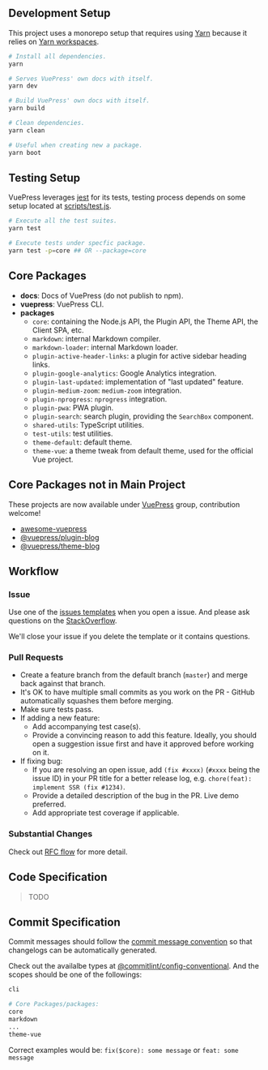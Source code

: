 ## Development Setup

This project uses a monorepo setup that requires using [Yarn](https://yarnpkg.com) because it relies on [Yarn workspaces](https://yarnpkg.com/blog/2017/08/02/introducing-workspaces/).

``` sh
# Install all dependencies.
yarn

# Serves VuePress' own docs with itself.
yarn dev

# Build VuePress' own docs with itself.
yarn build

# Clean dependencies.
yarn clean

# Useful when creating new a package.
yarn boot
```

## Testing Setup

VuePress leverages [jest](https://jestjs.io/) for its tests, testing process depends on some setup located at [scripts/test.js](../scripts/test.js).

```bash
# Execute all the test suites.
yarn test

# Execute tests under specfic package. 
yarn test -p=core ## OR --package=core
```

## Core Packages

- **docs**: Docs of VuePress (do not publish to npm).
- **vuepress**: VuePress CLI.
- **packages**
  - `core`: containing the Node.js API, the Plugin API, the Theme API, the Client SPA, etc.
  - `markdown`: internal Markdown compiler.
  - `markdown-loader`: internal Markdown loader.
  - `plugin-active-header-links`: a plugin for active sidebar heading links.
  - `plugin-google-analytics`: Google Analytics integration.
  - `plugin-last-updated`: implementation of "last updated" feature.
  - `plugin-medium-zoom`: `medium-zoom` integration.
  - `plugin-nprogress`: `nprogress` integration.
  - `plugin-pwa`: PWA plugin.
  - `plugin-search`: search plugin, providing the `SearchBox` component.
  - `shared-utils`: TypeScript utilities.
  - `test-utils`: test utilities.
  - `theme-default`: default theme.
  - `theme-vue`: a theme tweak from default theme, used for the official Vue project.

## Core Packages not in Main Project

These projects are now available under [VuePress](https://github.com/vuepressjs) group, contribution welcome!

- [awesome-vuepress](https://github.com/vuepressjs/awesome-vuepress)
- [@vuepress/plugin-blog](https://github.com/vuepressjs/vuepress-plugin-blog)
- [@vuepress/theme-blog](https://github.com/vuepressjs/vuepress-theme-blog)

## Workflow

### Issue

Use one of the [issues templates](https://github.com/vuejs/vuepress/issues/new/choose) when you open a issue. And please ask questions on the [StackOverflow](https://stackoverflow.com/questions/ask?tags=vuepress).

We'll close your issue if you delete the template or it contains questions.

### Pull Requests

- Create a feature branch from the default branch (`master`) and merge back against that branch.
- It's OK to have multiple small commits as you work on the PR - GitHub automatically squashes them before merging.
- Make sure tests pass.
- If adding a new feature:
  - Add accompanying test case(s).
  - Provide a convincing reason to add this feature. Ideally, you should open a suggestion issue first and have it approved before working on it.
- If fixing bug:
  - If you are resolving an open issue, add `(fix #xxxx)` (`#xxxx` being the issue ID) in your PR title for a better release log, e.g. `chore(feat): implement SSR (fix #1234)`.
  - Provide a detailed description of the bug in the PR. Live demo preferred.
  - Add appropriate test coverage if applicable.

### Substantial Changes

Check out [RFC flow](https://github.com/vuejs/vuepress/tree/master/rfcs) for more detail.

## Code Specification

> TODO

## Commit Specification

Commit messages should follow the [commit message convention](https://www.conventionalcommits.org) so that changelogs can be automatically generated.

Check out the availalbe types at [@commitlint/config-conventional](https://github.com/conventional-changelog/commitlint/tree/master/@commitlint/config-conventional#type-enum). And the scopes should be one of the followings:

``` sh
cli

# Core Packages/packages:
core
markdown
...
theme-vue
```

Correct examples would be: `fix($core): some message` or `feat: some message`

